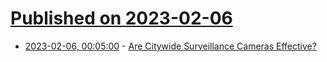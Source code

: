 # [Published on 2023-02-06](index.md)

* [2023-02-06, 00:05:00](https://yro.slashdot.org/story/23/02/06/003237/are-citywide-surveillance-cameras-effective?utm_source=rss1.0mainlinkanon&utm_medium=feed) - [Are Citywide Surveillance Cameras Effective?](https://yro.slashdot.org/story/23/02/06/003237/are-citywide-surveillance-cameras-effective?utm_source=rss1.0mainlinkanon&utm_medium=feed)
